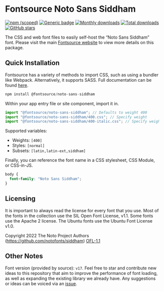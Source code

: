 # Fontsource Noto Sans Siddham

[![npm (scoped)](https://img.shields.io/npm/v/@fontsource/noto-sans-siddham?color=brightgreen)](https://www.npmjs.com/package/@fontsource/noto-sans-siddham) [![Generic badge](https://img.shields.io/badge/fontsource-passing-brightgreen)](https://github.com/fontsource/fontsource) [![Monthly downloads](https://badgen.net/npm/dm/@fontsource/noto-sans-siddham)](https://github.com/fontsource/fontsource) [![Total downloads](https://badgen.net/npm/dt/@fontsource/noto-sans-siddham)](https://github.com/fontsource/fontsource) [![GitHub stars](https://img.shields.io/github/stars/fontsource/fontsource.svg?style=social&label=Star)](https://github.com/fontsource/fontsource/stargazers)

The CSS and web font files to easily self-host the “Noto Sans Siddham” font. Please visit the main [Fontsource website](https://fontsource.org/fonts/noto-sans-siddham) to view more details on this package.

## Quick Installation

Fontsource has a variety of methods to import CSS, such as using a bundler like Webpack. Alternatively, it supports SASS. Full documentation can be found [here](https://fontsource.org/docs/getting-started/introduction).

```javascript
npm install @fontsource/noto-sans-siddham
```

Within your app entry file or site component, import it in.

```javascript
import "@fontsource/noto-sans-siddham"; // Defaults to weight 400
import "@fontsource/noto-sans-siddham/400.css"; // Specify weight
import "@fontsource/noto-sans-siddham/400-italic.css"; // Specify weight and style

```

Supported variables:
- Weights: `[400]`
- Styles: `[normal]`
- Subsets: `[latin,latin-ext,siddham]`

Finally, you can reference the font name in a CSS stylesheet, CSS Module, or CSS-in-JS.

```css
body {
  font-family: "Noto Sans Siddham";
}
```

## Licensing
It is important to always read the license for every font that you use.
Most of the fonts in the collection use the SIL Open Font License, v1.1. Some fonts use the Apache 2 license. The Ubuntu fonts use the Ubuntu Font License v1.0.

Copyright 2022 The Noto Project Authors (https://github.com/notofonts/siddham)
[OFL-1.1](http://scripts.sil.org/OFL)

## Other Notes
Font version (provided by source): `v17`.
Feel free to star and contribute new ideas to this repository that aim to improve the performance of font loading, as well as expanding the existing library we already have. Any suggestions or ideas can be voiced via an [issue](https://github.com/fontsource/fontsource/issues).
